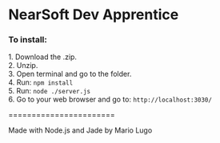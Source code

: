<h1>NearSoft Dev Apprentice</h1>


<h3>To install:  <br> </h3>
1. Download the .zip. <br>
2. Unzip. <br>
3. Open terminal and go to the folder. <br>
4. Run: <code>npm install</code> <br>
5. Run: <code>node ./server.js</code> <br>
6. Go to your web browser and go to: <code>http://localhost:3030/</code> <br>


=======================

Made with Node.js and Jade by Mario Lugo